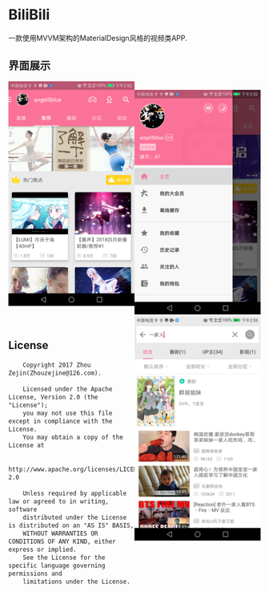 # BiliBili

一款使用MVVM架构的MaterialDesign风格的视频类APP.

## 界面展示

<img src="https://github.com/zhouzejin/MvvmBilibili/raw/master/images/主页.png" height="50%" width="50%" alt="主页" align=left /><br/>
<img src="https://github.com/zhouzejin/MvvmBilibili/raw/master/images/菜单.png" height="50%" width="50%" alt="菜单" align=ceter /><br/>
<img src="https://github.com/zhouzejin/MvvmBilibili/raw/master/images/搜索.png" height="50%" width="50%" alt="搜索" align=right /><br/>

## License

```
    Copyright 2017 Zhou Zejin(Zhouzejine@126.com).

    Licensed under the Apache License, Version 2.0 (the "License");
    you may not use this file except in compliance with the License.
    You may obtain a copy of the License at

       http://www.apache.org/licenses/LICENSE-2.0

    Unless required by applicable law or agreed to in writing, software
    distributed under the License is distributed on an "AS IS" BASIS,
    WITHOUT WARRANTIES OR CONDITIONS OF ANY KIND, either express or implied.
    See the License for the specific language governing permissions and
    limitations under the License.
```

